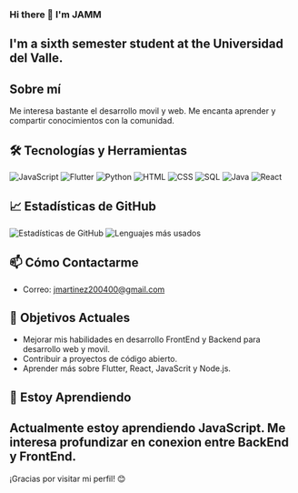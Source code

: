 ### Hi there 👋 I'm JAMM
## I'm a sixth semester student at the Universidad del Valle.

## Sobre mí

Me interesa bastante el desarrollo movil y web. Me encanta aprender y compartir conocimientos con la comunidad.

## 🛠️ Tecnologías y Herramientas


![JavaScript](https://img.shields.io/badge/JavaScript-F7DF1E?style=for-the-badge&logo=javascript&logoColor=black)
![Flutter](https://img.shields.io/badge/Flutter-02569B?style=for-the-badge&logo=flutter&logoColor=white)
![Python](https://img.shields.io/badge/Python-3776AB?style=for-the-badge&logo=python&logoColor=white)
![HTML](https://img.shields.io/badge/HTML-E34F26?style=for-the-badge&logo=html5&logoColor=white)
![CSS](https://img.shields.io/badge/CSS-1572B6?style=for-the-badge&logo=css3&logoColor=white)
![SQL](https://img.shields.io/badge/SQL-4479A1?style=for-the-badge&logo=sql&logoColor=white)
![Java](https://img.shields.io/badge/Java-007396?style=for-the-badge&logo=java&logoColor=white)
![React](https://img.shields.io/badge/React-61DAFB?style=for-the-badge&logo=react&logoColor=black)

## 📈 Estadísticas de GitHub

![Estadísticas de GitHub](https://github-readme-stats.vercel.app/api?username=JAMM0118&show_icons=true&theme=radical)
![Lenguajes más usados](https://github-readme-stats.vercel.app/api/top-langs/?username=tu-JAMM0118&layout=compact&theme=radical)


## 📫 Cómo Contactarme

- Correo: [jmartinez200400@gmail.com](mailto:jmartinez200400@gmail.com)

## 🎯 Objetivos Actuales

- Mejorar mis habilidades en desarrollo FrontEnd y Backend para desarrollo web y movil.
- Contribuir a proyectos de código abierto.
- Aprender más sobre Flutter, React, JavaScrit y Node.js.

## 🌱 Estoy Aprendiendo

Actualmente estoy aprendiendo JavaScript. Me interesa profundizar en conexion entre BackEnd y FrontEnd.
---
¡Gracias por visitar mi perfil! 😊
